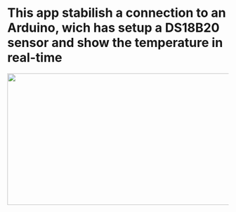  <h1>This app stabilish a connection to an Arduino, wich has setup a DS18B20 sensor and show the temperature in real-time</h1>
<img src="https://media.giphy.com/media/IhIdF4QY7DtOeVPZ7a/giphy.gif" width="600" height="300" />
